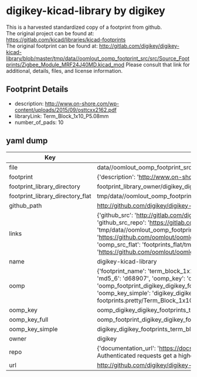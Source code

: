# digikey-kicad-library by digikey  
This is a harvested standardized copy of a footprint from github.  
The original project can be found at:  
https://gitlab.com/kicad/libraries/kicad-footprints  
The original footprint can be found at:
http://gitlab.com/digikey/digikey-kicad-library/blob/master/tmp/data//oomlout_oomp_footprint_src/src/Source_Footprints/Zigbee_Module_MRF24J40MD.kicad_mod
Please consult that link for additional, details, files, and license information.  
## Footprint Details
* description: http://www.on-shore.com/wp-content/uploads/2015/09/osttcxx2162.pdf  
* libraryLink: Term_Block_1x10_P5.08mm  
* number_of_pads: 10  
## yaml dump  
| Key | Value |  
| --- | --- |  
| file | data//oomlout_oomp_footprint_src/digikey-kicad-library/digikey-footprints.pretty/Term_Block_1x10_P5.08mm.kicad_mod |  
| footprint | {'description': 'http://www.on-shore.com/wp-content/uploads/2015/09/osttcxx2162.pdf', 'libraryLink': 'Term_Block_1x10_P5.08mm', 'number_of_pads': 10} |  
| footprint_library_directory | footprint_library_owner/digikey_digikey-kicad-library |  
| footprint_library_directory_flat | tmp/data//oomlout_oomp_footprint_src/footprints_flat/digikey_digikey_footprints_term_block_1x10_p5_08mm/working |  
| github_path | http://github.com/digikey/digikey-kicad-library/blob/master/tmp/data//oomlout_oomp_footprint_src/digikey-footprints.pretty/Term_Block_1x10_P5.08mm.kicad_mod |  
| links | {'github_src': 'http://gitlab.com/digikey/digikey-kicad-library/blob/master/tmp/data//oomlout_oomp_footprint_src/src/Source_Footprints/Zigbee_Module_MRF24J40MD.kicad_mod', 'github_src_repo': 'https://gitlab.com/kicad/libraries/kicad-footprints', 'oomp_bot': 'tmp/data//oomlout_oomp_footprint_src/footprints/digikey_digikey_footprints_term_block_1x10_p5_08mm/working', 'oomp_bot_github': 'https://github.com/oomlout/oomlout_oomp_footprint_bot/tree/main/tmp/data//oomlout_oomp_footprint_src/footprints/digikey_digikey_footprints_term_block_1x10_p5_08mm/working', 'oomp_src_flat': 'footprints_flat/tmp/data//oomlout_oomp_footprint_src/footprints_flat/digikey_digikey_footprints_term_block_1x10_p5_08mm/working', 'oomp_src_flat_github': 'https://github.com/oomlout/oomlout_oomp_footprint_src/tree/main/tmp/data//oomlout_oomp_footprint_src/footprints_flat/digikey_digikey_footprints_term_block_1x10_p5_08mm/working'} |  
| name | digikey-kicad-library |  
| oomp | {'footprint_name': 'term_block_1x10_p5_08mm', 'library_name': 'digikey_footprints', 'md5': 'd6890738bde30f96ac0c6b2abad06951', 'md5_10': 'd6890738bd', 'md5_5': 'd6890', 'md5_6': 'd68907', 'oomp_key': 'oomp_digikey_digikey_footprints_term_block_1x10_p5_08mm', 'oomp_key_extra': 'oomp_footprint_digikey_digikey_footprints_term_block_1x10_p5_08mm', 'oomp_key_full': 'oomp_footprint_digikey_digikey_footprints_term_block_1x10_p5_08mm_d68907', 'oomp_key_simple': 'digikey_digikey_footprints_term_block_1x10_p5_08mm', 'original_filename': 'data//oomlout_oomp_footprint_src/digikey-kicad-library/digikey-footprints.pretty/Term_Block_1x10_P5.08mm.kicad_mod', 'owner_name': 'digikey'} |  
| oomp_key | oomp_digikey_digikey_footprints_term_block_1x10_p5_08mm |  
| oomp_key_full | oomp_footprint_digikey_digikey_footprints_term_block_1x10_p5_08mm |  
| oomp_key_simple | digikey_digikey_footprints_term_block_1x10_p5_08mm |  
| owner | digikey |  
| repo | {'documentation_url': 'https://docs.github.com/rest/overview/resources-in-the-rest-api#rate-limiting', 'message': "API rate limit exceeded for 84.66.142.224. (But here's the good news: Authenticated requests get a higher rate limit. Check out the documentation for more details.)"} |  
| url | http://github.com/digikey/digikey-kicad-library |  

